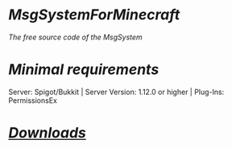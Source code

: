 # ***MsgSystemForMinecraft***
*The free source code of the MsgSystem*

# ***Minimal requirements***
Server: Spigot/Bukkit | Server Version: 1.12.0 or higher | Plug-Ins: PermissionsEx

# [***Downloads***](http://google.de)
